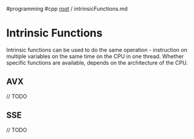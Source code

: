 #programming #cpp
[root](../README.md) / intrinsicFunctions.md
# Intrinsic Functions
Intrinsic functions can be used to do the same operation - instruction on multiple variables on the same time on the CPU in one thread.
Whether specific functions are available, depends on the architecture of the CPU. 


## AVX
// TODO

## SSE
// TODO
